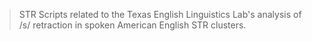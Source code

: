 > STR
> Scripts related to the Texas English Linguistics Lab's analysis of /s/ retraction in spoken American English STR clusters.
